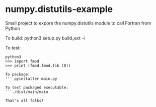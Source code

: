 # numpy.distutils-example
Small project to expore the numpy.distutils module to call Fortran from Python

To build:
python3 setup.py build_ext -i

To test:
```
python3
>>> import fmod
>>> print (fmod.fmod.fib (8))

To package:
''' pyinstaller main.py

To test packaged executable:
```./dist/main/main

That's all folks!
